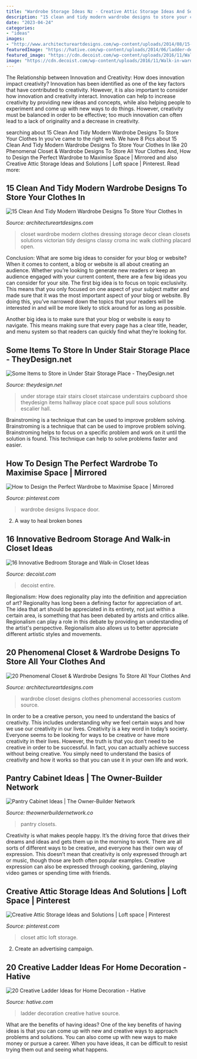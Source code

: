 ```yaml
---
title: "Wardrobe Storage Ideas Nz - Creative Attic Storage Ideas And Solutions"
description: "15 clean and tidy modern wardrobe designs to store your clothes in"
date: "2023-04-24"
categories:
- "ideas"
images:
- "http://www.architectureartdesigns.com/wp-content/uploads/2014/08/15-Clean-And-Tidy-Modern-Wardrobe-Designs-To-Store-Your-Clothes-In-3-630x840.jpg"
featuredImage: "https://hative.com/wp-content/uploads/2014/06/ladder-decor-ideas/4-ladder-decor-ideas.jpg"
featured_image: "https://cdn.decoist.com/wp-content/uploads/2016/11/Walk-in-wardrobe-provide-plenty-of-space-for-your-entire-collection-600x800.jpg"
image: "https://cdn.decoist.com/wp-content/uploads/2016/11/Walk-in-wardrobe-provide-plenty-of-space-for-your-entire-collection-600x800.jpg"
---
```



The Relationship between Innovation and Creativity: How does innovation impact creativity?
Innovation has been identified as one of the key factors that have contributed to creativity. However, it is also important to consider how innovation and creativity interact. Innovation can help to increase creativity by providing new ideas and concepts, while also helping people to experiment and come up with new ways to do things. However, creativity must be balanced in order to be effective; too much innovation can often lead to a lack of originality and a decrease in creativity.

	

		
searching about 15 Clean And Tidy Modern Wardrobe Designs To Store Your Clothes In you've came to the right web. We have 8 Pics about 15 Clean And Tidy Modern Wardrobe Designs To Store Your Clothes In like 20 Phenomenal Closet &amp; Wardrobe Designs To Store All Your Clothes And, How to Design the Perfect Wardrobe to Maximise Space | Mirrored and also Creative Attic Storage Ideas and Solutions | Loft space | Pinterest. Read more:
		
    
## 15 Clean And Tidy Modern Wardrobe Designs To Store Your Clothes In

<img loading=lazy src="http://www.architectureartdesigns.com/wp-content/uploads/2014/08/15-Clean-And-Tidy-Modern-Wardrobe-Designs-To-Store-Your-Clothes-In-3-630x840.jpg" onerror="this.onerror=null;this.src='https://tse1.mm.bing.net/th?id=OIP.k-7VatFYTuOu5wwwMSPYuwHaJ4&amp;pid=15.1';" alt="15 Clean And Tidy Modern Wardrobe Designs To Store Your Clothes In">

_Source: architectureartdesigns.com_

>closet wardrobe modern clothes dressing storage decor clean closets solutions victorian tidy designs classy croma inc walk clothing placard open. 

	

Conclusion: What are some big ideas to consider for your blog or website?
When it comes to content, a blog or website is all about creating an audience. Whether you’re looking to generate new readers or keep an audience engaged with your current content, there are a few big ideas you can consider for your site. 
The first big idea is to focus on topic exclusivity. This means that you only focused on one aspect of your subject matter and made sure that it was the most important aspect of your blog or website. By doing this, you’ve narrowed down the topics that your readers will be interested in and will be more likely to stick around for as long as possible. 

Another big idea is to make sure that your blog or website is easy to navigate. This means making sure that every page has a clear title, header, and menu system so that readers can quickly find what they’re looking for.

    
## Some Items To Store In Under Stair Storage Place - TheyDesign.net

<img loading=lazy src="http://theydesign.net/wp-content/uploads/2017/07/25-best-ideas-about-under-stair-storage-on-pinterest-stair-with-regard-to-under-stair-storage-some-items-to-store-in-under-stair-storage-place.jpg" onerror="this.onerror=null;this.src='https://tse3.mm.bing.net/th?id=OIP.zEi9YI_9rmTygWIOjmjWngHaLI&amp;pid=15.1';" alt="Some Items to Store in Under Stair Storage Place - TheyDesign.net">

_Source: theydesign.net_

>under storage stair stairs closet staircase understairs cupboard shoe theydesign items hallway place coat space pull sous solutions escalier hall. 

	

Brainstroming is a technique that can be used to improve problem solving.
Brainstroming is a technique that can be used to improve problem solving. Brainstroming helps to focus on a specific problem and work on it until the solution is found. This technique can help to solve problems faster and easier.

    
## How To Design The Perfect Wardrobe To Maximise Space | Mirrored

<img loading=lazy src="https://i.pinimg.com/736x/dd/ba/d6/ddbad6ca7dfdfbb5875b981b0337d7c2.jpg" onerror="this.onerror=null;this.src='https://tse3.mm.bing.net/th?id=OIP.fRtTj32Bb3gUUMNdBovrvgHaE8&amp;pid=15.1';" alt="How to Design the Perfect Wardrobe to Maximise Space | Mirrored">

_Source: pinterest.com_

>wardrobe designs livspace door. 

	

2. A way to heal broken bones 

    
## 16 Innovative Bedroom Storage And Walk-in Closet Ideas

<img loading=lazy src="https://cdn.decoist.com/wp-content/uploads/2016/11/Walk-in-wardrobe-provide-plenty-of-space-for-your-entire-collection-600x800.jpg" onerror="this.onerror=null;this.src='https://tse3.mm.bing.net/th?id=OIP.fHCtW94BxAdzY5QAo-rLQQHaJ4&amp;pid=15.1';" alt="16 Innovative Bedroom Storage and Walk-in Closet Ideas">

_Source: decoist.com_

>decoist entire. 

	

Regionalism: How does regionality play into the definition and appreciation of art?
Regionality has long been a defining factor for appreciation of art. The idea that art should be appreciated in its entirety, not just within a certain area, is something that has been debated by artists and critics alike. Regionalism can play a role in this debate by providing an understanding of the artist's perspective. Regionalism also allows us to better appreciate different artistic styles and movements.

    
## 20 Phenomenal Closet &amp; Wardrobe Designs To Store All Your Clothes And

<img loading=lazy src="https://www.architectureartdesigns.com/wp-content/uploads/2015/04/20-Phenomenal-Closet-Wardrobe-Designs-To-Store-All-Your-Clothes-And-Accessories-In-18-630x841.jpg" onerror="this.onerror=null;this.src='https://tse1.mm.bing.net/th?id=OIP.Gl37WgI-fHO9OglasULc9QHaJ4&amp;pid=15.1';" alt="20 Phenomenal Closet &amp; Wardrobe Designs To Store All Your Clothes And">

_Source: architectureartdesigns.com_

>wardrobe closet designs clothes phenomenal accessories custom source. 

	

In order to be a creative person, you need to understand the basics of creativity. This includes understanding why we feel certain ways and how we use our creativity in our lives.
Creativity is a key word in today’s society. Everyone seems to be looking for ways to be creative or have more creativity in their lives. However, the truth is that you don’t need to be creative in order to be successful. In fact, you can actually achieve success without being creative. You simply need to understand the basics of creativity and how it works so that you can use it in your own life and work.

    
## Pantry Cabinet Ideas | The Owner-Builder Network

<img loading=lazy src="https://theownerbuildernetwork.co/wp-content/uploads/2014/04/Pantry_Cabinet_Idea_15.jpg" onerror="this.onerror=null;this.src='https://tse2.mm.bing.net/th?id=OIP.HuJSXfTD1Z2OH8voaf2vWQHaKp&amp;pid=15.1';" alt="Pantry Cabinet Ideas | The Owner-Builder Network">

_Source: theownerbuildernetwork.co_

>pantry closets. 

	

Creativity is what makes people happy. It’s the driving force that drives their dreams and ideas and gets them up in the morning to work. There are all sorts of different ways to be creative, and everyone has their own way of expression. This doesn’t mean that creativity is only expressed through art or music, though those are both often popular examples. Creative expression can also be expressed through cooking, gardening, playing video games or spending time with friends.

    
## Creative Attic Storage Ideas And Solutions | Loft Space | Pinterest

<img loading=lazy src="https://i.pinimg.com/736x/dd/42/10/dd42109c3a12b7fd7c2541601f960d82--loft-closet-master-closet.jpg?b=t" onerror="this.onerror=null;this.src='https://tse1.mm.bing.net/th?id=OIP.iOysAbppxLmfXCUZ_cmyHAHaJ4&amp;pid=15.1';" alt="Creative Attic Storage Ideas and Solutions | Loft space | Pinterest">

_Source: pinterest.com_

>closet attic loft storage. 

	

2. Create an advertising campaign.

    
## 20 Creative Ladder Ideas For Home Decoration - Hative

<img loading=lazy src="https://hative.com/wp-content/uploads/2014/06/ladder-decor-ideas/4-ladder-decor-ideas.jpg" onerror="this.onerror=null;this.src='https://tse4.mm.bing.net/th?id=OIP.A6JBNBPp--t0g0Igvf1FjgHaPZ&amp;pid=15.1';" alt="20 Creative Ladder Ideas for Home Decoration - Hative">

_Source: hative.com_

>ladder decoration creative hative source. 

	

What are the benefits of having ideas?
One of the key benefits of having ideas is that you can come up with new and creative ways to approach problems and solutions. You can also come up with new ways to make money or pursue a career. When you have ideas, it can be difficult to resist trying them out and seeing what happens.

